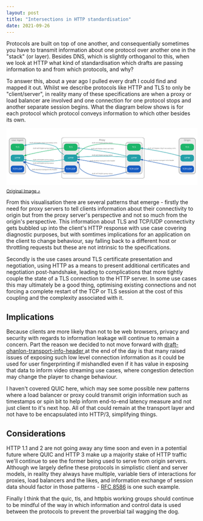 ```yaml
---
layout: post
title: "Intersections in HTTP standardisation"
date: 2021-09-26
---
```


Protocols are built on top of one another, and consequentially sometimes you
have to transmit information about one protocol over another one in the "stack"
(or layer). Besides DNS, which is slightly orthoganol to this, when we look at
HTTP what kind of standardisation which drafts are passing information to and
from which protocols, and why?

To answer this, about a year ago I pulled every draft I could find and mapped it
out. Whilst we describe protocols like HTTP and TLS to only be "client/server",
in reality many of these specifications are when a proxy or load balancer are
involved and one connection for one protocol stops and another separate session
begins. What the diagram below shows is for each protocol which protocol
conveys information to which other besides its own.

![Diagram showing intersections between draft documnents](/media/2021-09-26-http-intersections/intersections_diagram.svg)
<sub>[Original Image &#x2934;](/media/2021-09-26-http-intersections/intersections_diagram.svg)</sub>

From this visualisation there are several patterns that emerge - firstly the
need for proxy servers to tell clients information about their connectivity to
origin but from the proxy server's perspective and not so much from the origin's
perspective. This information about TLS and TCP/UDP connectivity gets bubbled up
into the client's HTTP response with use case covering diagnostic purposes, but
with somtimes implications for an application on the client to change behaviour,
say falling back to a different host or throttling requests but these are not
intrinsic to the specifications.

Secondly is the use cases around TLS certificate presentation and negotiation,
using HTTP as a means to present additional certificates and negotiation
post-handshake, leading to complications that more tightly couple the state of a
TLS connection to the HTTP server. In some use cases this may ultimately be a
good thing, optimising existing connections and not forcing a complete restart
of the TCP or TLS session at the cost of this coupling and the complexity
associated with it.

## Implications

Because clients are more likely than not to be web browsers, privacy and
security with regards to information leakage will continue to remain a concern.
Part the reason we decided to not move forward with
[draft-ohanlon-transport-info-header
](https://datatracker.ietf.org/doc/draft-ohanlon-transport-info-header/) at the
end of the day is that many raised issues of exposing such low level connection
information as it could be used for user fingerprinting if mishandled even if it
has value in exposing that data to inform video streaming use cases, where
congestion detection may change the player to change behaviour.

I haven't covered QUIC here, which may see some possible new patterns where a
load balancer or proxy could transmit origin information such as timestamps or
spin bit to help inform end-to-end latency measure and not just client to it's
next hop. All of that could remain at the transport layer and not have to be
encapsulated into HTTP/3, simplifying things.

## Considerations

HTTP 1.1 and 2 are not going away any time soon and even in a potential future
where QUIC and HTTP 3 make up a majority stake of HTTP traffic we'll continue to
see the former being used to serve from origin servers. Although we largely
define these protocols in simplistic client and server models, in reality they
always have multiple, variable tiers of interactions for proxies, load balancers
and the likes, and information exchange of session data should factor in those
patterns - [RFC 8586](https://datatracker.ietf.org/doc/html/rfc8586) is one such example.

Finally I think that the quic, tls, and httpbis working groups should continue to be
mindful of the way in which information and control data is used between the
protocols to prevent the proverbial tail wagging the dog.

